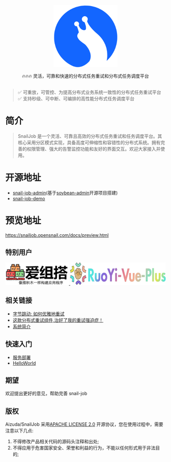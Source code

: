 <p align="center">
  <a href="https://snailjob.opensnail.com">
   <img alt="snail-job-Logo" src="doc/images/favicon.svg" width="200px">
  </a>
</p>

<p align="center">
     🔥🔥🔥 灵活，可靠和快速的分布式任务重试和分布式任务调度平台<br> <br/>
</p>

<p align="center">

> ✅️ 可重放，可管控、为提高分布式业务系统一致性的分布式任务重试平台 <br/>
> ✅️ 支持秒级、可中断、可编排的高性能分布式任务调度平台
>
</p>

# 简介

> SnailJob 是一个灵活、可靠且高效的分布式任务重试和任务调度平台。其核心采用分区模式实现，具备高度可伸缩性和容错性的分布式系统。拥有完善的权限管理、强大的告警监控功能和友好的界面交互。欢迎大家接入并使用。

# 开源地址
- [snail-job-admin](https://gitee.com/opensnail/snail-job-admin.git)(基于[soybean-admin](https://github.com/soybeanjs/soybean-admin)开源项目搭建)
- [snail-job-demo](https://gitee.com/opensnail/snail-job-demo.git)

# 预览地址
 https://snailjob.opensnail.com/docs/preview.html

## 特别用户
<a href="http://aizuda.com/?from=mp" >
  <img alt="snail-job-Logo" src="doc/images/aizuda.png" width="200px">
</a>
<a href="https://plus-doc.dromara.org/#/">
   <img alt="snail-job-Logo" src="doc/images/ryp.png" width="300px" height="71">
</a>

## 相关链接

- [字节跳动: 如何优雅地重试](https://juejin.cn/post/6914091859463634951)
- [这款分布式重试组件,治好了我的重试强迫症！](https://juejin.cn/post/7249607108043145274)
- [系统简介](https://snailjob.opensnail.com/docs/introduce/preface.html)

## 快速入门

- [服务部署](https://snailjob.opensnail.com/docs/guide/service_deployment.html)
- [HelloWorld](https://snailjob.opensnail.com/docs/guide/hello_world.html)

## 期望

欢迎提出更好的意见，帮助完善 snail-job

## 版权

Aizuda/SnailJob 采用[APACHE LICENSE 2.0](https://gitee.com/aizuda/snail-job/blob/master/LICENSE)
开源协议，您在使用过程中，需要注意以下几点:

1. 不得修改产品相关代码的源码头注释和出处;
2. 不得应用于危害国家安全、荣誉和利益的行为，不能以任何形式用于非法目的;


